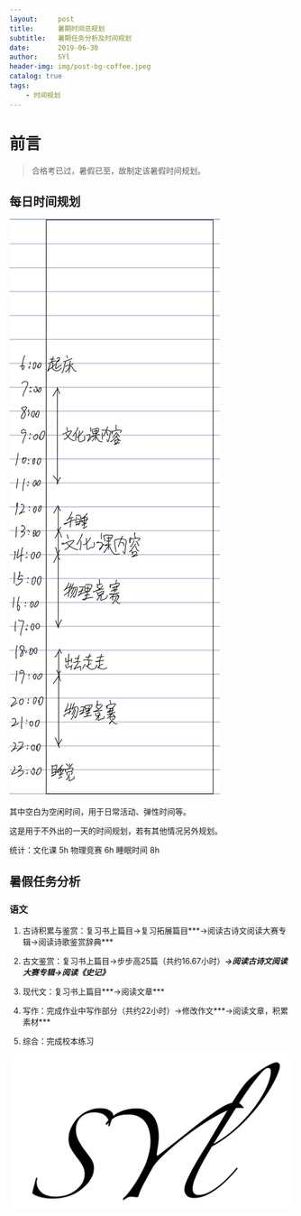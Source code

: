 ```yaml
---
layout:     post
title:      暑期时间总规划
subtitle:   暑期任务分析及时间规划
date:       2019-06-30
author:     SYl
header-img: img/post-bg-coffee.jpeg
catalog: true
tags:
    - 时间规划
--- 
```


# 前言

>合格考已过，暑假已至，故制定该暑假时间规划。

## 每日时间规划

![](/img/sv_daily.jpg)

其中空白为空闲时间，用于日常活动、弹性时间等。

这是用于不外出的一天的时间规划，若有其他情况另外规划。

统计：文化课 5h  物理竞赛 6h  睡眠时间 8h

## 暑假任务分析

### 语文

1. 古诗积累与鉴赏：复习书上篇目→复习拓展篇目***→阅读古诗文阅读大赛专辑→阅读诗歌鉴赏辞典***

2. 古文鉴赏：复习书上篇目→步步高25篇（共约16.67小时）***→阅读古诗文阅读大赛专辑→阅读《史记》***

3. 现代文：复习书上篇目***→阅读文章***

4. 写作：完成作业中写作部分（共约22小时）→修改作文***→阅读文章，积累素材***

5. 综合：完成校本练习

![](/img/signature.jpg)
